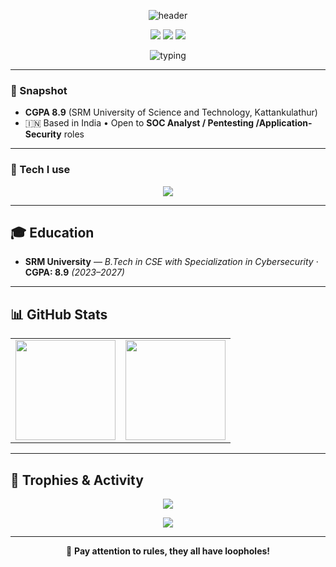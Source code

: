 <!-- ====== HERO BANNER ====== -->
<p align="center">
  <img src="https://capsule-render.vercel.app/api?type=waving&height=220&color=0:0f0f0f,100:00ff88&text=Avinash%20Shankar&fontAlignY=40&fontColor=00ff88&desc=B.Tech%E2%80%83%7C%E2%80%83CSE%20-%20with%20Specialization%20in%20Cybersecurity&descAlignY=65" alt="header"/>
</p>

<!-- ====== QUICK LINKS ====== -->
<p align="center">
  <a href="mailto:97.vinash@gmail.com"><img src="https://img.shields.io/badge/Email-97.vinash%40gmail.com-0ea5e9?style=for-the-badge&logo=gmail&logoColor=white"/></a>
  <a href="https://www.linkedin.com/in/avinash-shankar-643809249/"><img src="https://img.shields.io/badge/LinkedIn-Avinash%20Shankar-0ea5e9?style=for-the-badge&logo=linkedin&logoColor=white"/></a>
  <a href="https://97-vinash.github.io/"><img src="https://img.shields.io/badge/Blog-97--vinash-0ea5e9?style=for-the-badge&logo=hashnode&logoColor=white"/></a>
</p>

<!-- ====== TERMINAL-TYPING EFFECT ====== -->
<p align="center">
  <img src="https://readme-typing-svg.demolab.com?font=Fira+Code&weight=600&size=22&pause=1200&color=00FF88&center=true&vCenter=true&width=940&lines=My+Area+of+Interests+%F0%9F%94%8D;Penetration+Testing+%7C+Programming;Exploit+Development+%7C+Reverse+Engineering" alt="typing"/>
</p>

---

### 🎯 Snapshot
- **CGPA 8.9** (SRM University of Science and Technology, Kattankulathur)    
- 🇮🇳 Based in India • Open to **SOC Analyst / Pentesting /Application-Security** roles

---

### 🧰 Tech I use
<p align="center">
  <img src="https://skillicons.dev/icons?i=c,cpp,bash,python,mysql,linux,git&perline=7" />
</p>

---

<!-- ## 🏗️ Projects (from my resume) -->



<!-- ## 💼 Experience -->



## 🎓 Education
- **SRM University** — *B.Tech in CSE with Specialization in Cybersecurity* · **CGPA: 8.9** *(2023–2027)*

---

<!-- ## 🏆 Achievements & Certifications --> 
<!-- - **Certs:** Oracle **1Z0-006**, Oracle **1Z0-922**, Microsoft **AZ-900**, **DP-900**, Cisco *Intro to Data Science*, Deloitte *Data Analytics Job Simulation*, **ICTIS 2025** presentation -->


## 📊 GitHub Stats
<table>
  <tr>
    <td>
      <img src="https://github-readme-stats.vercel.app/api?username=97-vinash&show_icons=true&theme=tokyonight&rank_icon=github&hide_title=true" height="160">
    </td>
    <td>
      <img src="https://streak-stats.demolab.com?user=97-vinash&theme=tokyonight" height="160">
    </td>
  </tr>
</table>

---

## 🏅 Trophies & Activity
<p align="center">
  <img src="https://github-profile-trophy.vercel.app/?username=97-vinash&theme=onestar&no-frame=true&row=1&column=7" />
</p>
<p align="center">
  <img src="https://github-readme-activity-graph.vercel.app/graph?username=97-vinash&theme=tokyo-night&radius=8" />
</p>

---

<p align="center">💬 <b>Pay attention to rules, they all have loopholes!</b>
